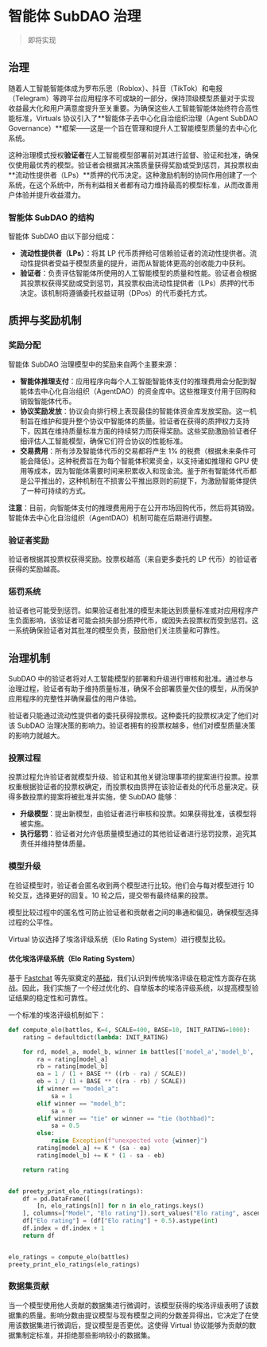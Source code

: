 # 智能体 SubDAO 治理

> 即将实现

## 治理

随着人工智能智能体成为罗布乐思（Roblox）、抖音（TikTok）和电报（Telegram）等跨平台应用程序不可或缺的一部分，保持顶级模型质量对于实现收益最大化和用户满意度提升至关重要。为确保这些人工智能智能体始终符合高性能标准，Virtuals 协议引入了**智能体子去中心化自治组织治理（Agent SubDAO Governance）**框架——这是一个旨在管理和提升人工智能模型质量的去中心化系统。

这种治理模式授权**验证者**在人工智能模型部署前对其进行监督、验证和批准，确保仅使用最优秀的模型。验证者会根据其决策质量获得奖励或受到惩罚，其投票权由**流动性提供者（LPs）**质押的代币决定。这种激励机制的协同作用创建了一个系统，在这个系统中，所有利益相关者都有动力维持最高的模型标准，从而改善用户体验并提升收益潜力。

### 智能体 SubDAO 的结构

智能体 SubDAO 由以下部分组成：
- **流动性提供者（LPs）**：将其 LP 代币质押给可信赖验证者的流动性提供者。流动性提供者受益于模型质量的提升，进而从智能体更高的创收能力中获利。
- **验证者**：负责评估智能体所使用的人工智能模型的质量和性能。验证者会根据其投票权获得奖励或受到惩罚，其投票权由流动性提供者（LPs）质押的代币决定。该机制将遵循委托权益证明（DPos）的代币委托方式。

## 质押与奖励机制

### 奖励分配

智能体 SubDAO 治理模型中的奖励来自两个主要来源：
- **智能体推理支付**：应用程序向每个人工智能智能体支付的推理费用会分配到智能体去中心化自治组织（AgentDAO）的资金库中。这些推理支付用于回购和销毁智能体代币。
- **协议奖励发放**：协议会向排行榜上表现最佳的智能体资金库发放奖励。这一机制旨在维护和提升整个协议中智能体的质量。验证者在获得的质押权力支持下，因其在维持质量标准方面的持续努力而获得奖励。这些奖励激励验证者仔细评估人工智能模型，确保它们符合协议的性能标准。
- **交易费用**：所有涉及智能体代币的交易都将产生 1% 的税费（根据未来条件可能会降低）。这种税费旨在为每个智能体积累资金，以支持诸如推理和 GPU 使用等成本，因为智能体需要时间来积累收入和现金流。鉴于所有智能体代币都是公平推出的，这种机制在不损害公平推出原则的前提下，为激励智能体提供了一种可持续的方式。

**注意**：目前，向智能体支付的推理费用用于在公开市场回购代币，然后将其销毁。智能体去中心化自治组织（AgentDAO）机制可能在后期进行调整。

### 验证者奖励

验证者根据其投票权获得奖励。投票权越高（来自更多委托的 LP 代币）的验证者获得的奖励越高。

### 惩罚系统

验证者也可能受到惩罚。如果验证者批准的模型未能达到质量标准或对应用程序产生负面影响，该验证者可能会损失部分质押代币，或因失去投票权而受到惩罚。这一系统确保验证者对其批准的模型负责，鼓励他们关注质量和可靠性。

## 治理机制

SubDAO 中的验证者将对人工智能模型的部署和升级进行审核和批准。通过参与治理过程，验证者有助于维持质量标准，确保不会部署质量欠佳的模型，从而保护应用程序的完整性并确保最佳的用户体验。

验证者只能通过流动性提供者的委托获得投票权。这种委托的投票权决定了他们对该 SubDAO 治理决策的影响力。验证者拥有的投票权越多，他们对模型质量决策的影响力就越大。

### 投票过程
投票过程允许验证者就模型升级、验证和其他关键治理事项的提案进行投票。投票权重根据验证者的投票权确定，而投票权由质押在该验证者处的代币总量决定。获得多数投票的提案将被批准并实施，使 SubDAO 能够：
- **升级模型**：提出新模型，由验证者进行审核和投票。如果获得批准，该模型将被实施。
- **执行惩罚**：验证者对允许低质量模型通过的其他验证者进行惩罚投票，追究其责任并维持整体质量。

### 模型升级
在验证模型时，验证者会匿名收到两个模型进行比较。他们会与每对模型进行 10 轮交互，选择更好的回复。10 轮之后，提交带有最终结果的投票。

模型比较过程中的匿名性可防止验证者和贡献者之间的串通和偏见，确保模型选择过程的公平性。

Virtual 协议选择了埃洛评级系统（Elo Rating System）进行模型比较。

#### 优化埃洛评级系统（Elo Rating System）

基于 [Fastchat](https://github.com/lm-sys/FastChat) 等先驱奠定的[基础](https://colab.research.google.com/drive/1RAWb22-PFNI-X1gPVzc927SGUdfr6nsR?usp=sharing)，我们认识到传统埃洛评级在稳定性方面存在挑战。因此，我们实施了一个经过优化的、自举版本的埃洛评级系统，以提高模型验证结果的稳定性和可靠性。

一个标准的埃洛评级机制如下：

```python
def compute_elo(battles, K=4, SCALE=400, BASE=10, INIT_RATING=1000):
    rating = defaultdict(lambda: INIT_RATING)

    for rd, model_a, model_b, winner in battles[['model_a','model_b', 'winner']].itertuples():
        ra = rating[model_a]
        rb = rating[model_b]
        ea = 1 / (1 + BASE ** ((rb - ra) / SCALE))
        eb = 1 / (1 + BASE ** ((ra - rb) / SCALE))
        if winner == "model_a":
            sa = 1
        elif winner == "model_b":
            sa = 0
        elif winner == "tie" or winner == "tie (bothbad)":
            sa = 0.5
        else:
            raise Exception(f"unexpected vote {winner}")
        rating[model_a] += K * (sa - ea)
        rating[model_b] += K * (1 - sa - eb)

    return rating


def preety_print_elo_ratings(ratings):
    df = pd.DataFrame([
        [n, elo_ratings[n]] for n in elo_ratings.keys()
    ], columns=["Model", "Elo rating"]).sort_values("Elo rating", ascending=False).reset_index(drop=True)
    df["Elo rating"] = (df["Elo rating"] + 0.5).astype(int)
    df.index = df.index + 1
    return df


elo_ratings = compute_elo(battles)
preety_print_elo_ratings(elo_ratings)
```

### 数据集贡献

当一个模型使用他人贡献的数据集进行微调时，该模型获得的埃洛评级表明了该数据集的质量。影响分数由提议模型与现有模型之间的分数差异得出，它决定了在使用该数据集进行微调后，提议模型是否更优。这使得 Virtual 协议能够为贡献的数据集制定标准，并拒绝那些影响较小的数据集。
